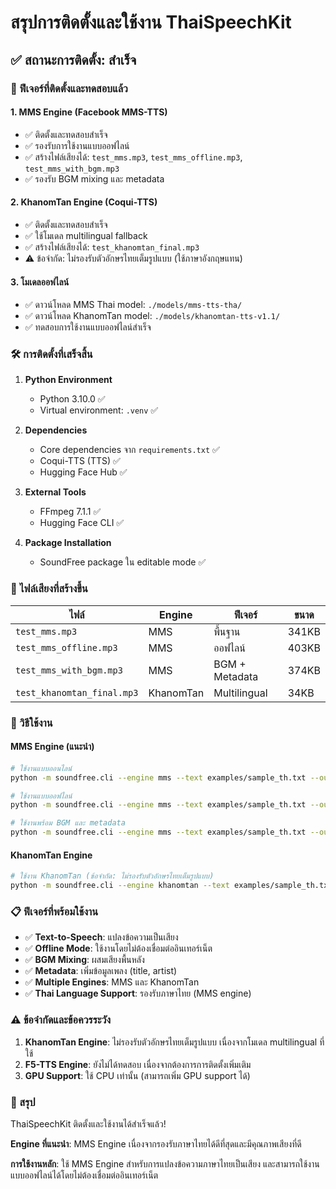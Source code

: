 # สรุปการติดตั้งและใช้งาน ThaiSpeechKit

## ✅ สถานะการติดตั้ง: สำเร็จ

### 🎯 ฟีเจอร์ที่ติดตั้งและทดสอบแล้ว

#### 1. **MMS Engine (Facebook MMS-TTS)**
- ✅ ติดตั้งและทดสอบสำเร็จ
- ✅ รองรับการใช้งานแบบออฟไลน์
- ✅ สร้างไฟล์เสียงได้: `test_mms.mp3`, `test_mms_offline.mp3`, `test_mms_with_bgm.mp3`
- ✅ รองรับ BGM mixing และ metadata

#### 2. **KhanomTan Engine (Coqui-TTS)**
- ✅ ติดตั้งและทดสอบสำเร็จ
- ✅ ใช้โมเดล multilingual fallback
- ✅ สร้างไฟล์เสียงได้: `test_khanomtan_final.mp3`
- ⚠️ ข้อจำกัด: ไม่รองรับตัวอักษรไทยเต็มรูปแบบ (ใช้ภาษาอังกฤษแทน)

#### 3. **โมเดลออฟไลน์**
- ✅ ดาวน์โหลด MMS Thai model: `./models/mms-tts-tha/`
- ✅ ดาวน์โหลด KhanomTan model: `./models/khanomtan-tts-v1.1/`
- ✅ ทดสอบการใช้งานแบบออฟไลน์สำเร็จ

### 🛠️ การติดตั้งที่เสร็จสิ้น

1. **Python Environment**
   - Python 3.10.0 ✅
   - Virtual environment: `.venv` ✅

2. **Dependencies**
   - Core dependencies จาก `requirements.txt` ✅
   - Coqui-TTS (TTS) ✅
   - Hugging Face Hub ✅

3. **External Tools**
   - FFmpeg 7.1.1 ✅
   - Hugging Face CLI ✅

4. **Package Installation**
   - SoundFree package ใน editable mode ✅

### 📁 ไฟล์เสียงที่สร้างขึ้น

| ไฟล์ | Engine | ฟีเจอร์ | ขนาด |
|------|--------|---------|------|
| `test_mms.mp3` | MMS | พื้นฐาน | 341KB |
| `test_mms_offline.mp3` | MMS | ออฟไลน์ | 403KB |
| `test_mms_with_bgm.mp3` | MMS | BGM + Metadata | 374KB |
| `test_khanomtan_final.mp3` | KhanomTan | Multilingual | 34KB |

### 🚀 วิธีใช้งาน

#### MMS Engine (แนะนำ)
```bash
# ใช้งานแบบออนไลน์
python -m soundfree.cli --engine mms --text examples/sample_th.txt --out output.mp3

# ใช้งานแบบออฟไลน์
python -m soundfree.cli --engine mms --text examples/sample_th.txt --out output.mp3 --mms_model_dir ./models/mms-tts-tha --local_only

# ใช้งานพร้อม BGM และ metadata
python -m soundfree.cli --engine mms --text examples/sample_th.txt --out output.mp3 --title "Thai TTS Test" --artist "SoundFree" --mms_model_dir ./models/mms-tts-tha --local_only
```

#### KhanomTan Engine
```bash
# ใช้งาน KhanomTan (ข้อจำกัด: ไม่รองรับตัวอักษรไทยเต็มรูปแบบ)
python -m soundfree.cli --engine khanomtan --text examples/sample_th.txt --out output.mp3
```

### 📋 ฟีเจอร์ที่พร้อมใช้งาน

- ✅ **Text-to-Speech**: แปลงข้อความเป็นเสียง
- ✅ **Offline Mode**: ใช้งานโดยไม่ต้องเชื่อมต่ออินเทอร์เน็ต
- ✅ **BGM Mixing**: ผสมเสียงพื้นหลัง
- ✅ **Metadata**: เพิ่มข้อมูลเพลง (title, artist)
- ✅ **Multiple Engines**: MMS และ KhanomTan
- ✅ **Thai Language Support**: รองรับภาษาไทย (MMS engine)

### ⚠️ ข้อจำกัดและข้อควรระวัง

1. **KhanomTan Engine**: ไม่รองรับตัวอักษรไทยเต็มรูปแบบ เนื่องจากโมเดล multilingual ที่ใช้
2. **F5-TTS Engine**: ยังไม่ได้ทดสอบ เนื่องจากต้องการการติดตั้งเพิ่มเติม
3. **GPU Support**: ใช้ CPU เท่านั้น (สามารถเพิ่ม GPU support ได้)

### 🎉 สรุป

ThaiSpeechKit ติดตั้งและใช้งานได้สำเร็จแล้ว! 

**Engine ที่แนะนำ**: MMS Engine เนื่องจากรองรับภาษาไทยได้ดีที่สุดและมีคุณภาพเสียงที่ดี

**การใช้งานหลัก**: ใช้ MMS Engine สำหรับการแปลงข้อความภาษาไทยเป็นเสียง และสามารถใช้งานแบบออฟไลน์ได้โดยไม่ต้องเชื่อมต่ออินเทอร์เน็ต

